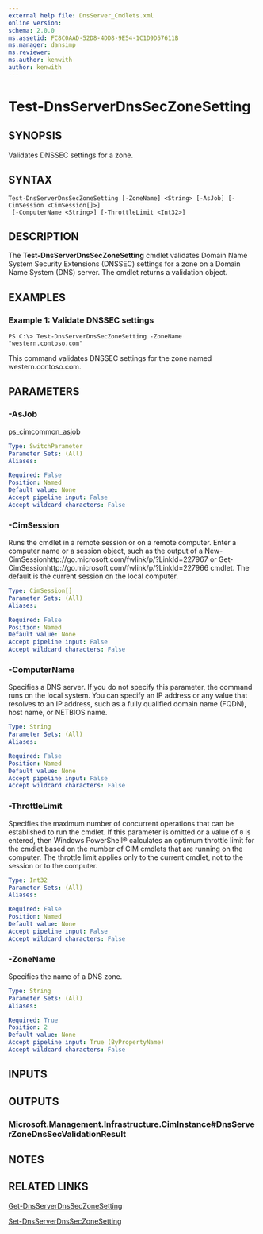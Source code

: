 ```yaml
---
external help file: DnsServer_Cmdlets.xml
online version: 
schema: 2.0.0
ms.assetid: FC8C0AAD-52D8-4DD8-9E54-1C1D9D57611B
ms.manager: dansimp
ms.reviewer:
ms.author: kenwith
author: kenwith
---
```


# Test-DnsServerDnsSecZoneSetting

## SYNOPSIS
Validates DNSSEC settings for a zone.

## SYNTAX

```
Test-DnsServerDnsSecZoneSetting [-ZoneName] <String> [-AsJob] [-CimSession <CimSession[]>]
 [-ComputerName <String>] [-ThrottleLimit <Int32>]
```

## DESCRIPTION
The **Test-DnsServerDnsSecZoneSetting** cmdlet validates Domain Name System Security Extensions (DNSSEC) settings for a zone on a Domain Name System (DNS) server.
The cmdlet returns a validation object.

## EXAMPLES

### Example 1: Validate DNSSEC settings
```
PS C:\> Test-DnsServerDnsSecZoneSetting -ZoneName "western.contoso.com"
```

This command validates DNSSEC settings for the zone named western.contoso.com.

## PARAMETERS

### -AsJob
ps_cimcommon_asjob

```yaml
Type: SwitchParameter
Parameter Sets: (All)
Aliases: 

Required: False
Position: Named
Default value: None
Accept pipeline input: False
Accept wildcard characters: False
```

### -CimSession
Runs the cmdlet in a remote session or on a remote computer.
Enter a computer name or a session object, such as the output of a New-CimSessionhttp://go.microsoft.com/fwlink/p/?LinkId=227967 or Get-CimSessionhttp://go.microsoft.com/fwlink/p/?LinkId=227966 cmdlet.
The default is the current session on the local computer.

```yaml
Type: CimSession[]
Parameter Sets: (All)
Aliases: 

Required: False
Position: Named
Default value: None
Accept pipeline input: False
Accept wildcard characters: False
```

### -ComputerName
Specifies a DNS server.
If you do not specify this parameter, the command runs on the local system.
You can specify an IP address or any value that resolves to an IP address, such as a fully qualified domain name (FQDN), host name, or NETBIOS name.

```yaml
Type: String
Parameter Sets: (All)
Aliases: 

Required: False
Position: Named
Default value: None
Accept pipeline input: False
Accept wildcard characters: False
```

### -ThrottleLimit
Specifies the maximum number of concurrent operations that can be established to run the cmdlet.
If this parameter is omitted or a value of `0` is entered, then Windows PowerShell® calculates an optimum throttle limit for the cmdlet based on the number of CIM cmdlets that are running on the computer.
The throttle limit applies only to the current cmdlet, not to the session or to the computer.

```yaml
Type: Int32
Parameter Sets: (All)
Aliases: 

Required: False
Position: Named
Default value: None
Accept pipeline input: False
Accept wildcard characters: False
```

### -ZoneName
Specifies the name of a DNS zone.

```yaml
Type: String
Parameter Sets: (All)
Aliases: 

Required: True
Position: 2
Default value: None
Accept pipeline input: True (ByPropertyName)
Accept wildcard characters: False
```

## INPUTS

## OUTPUTS

### Microsoft.Management.Infrastructure.CimInstance#DnsServerZoneDnsSecValidationResult

## NOTES

## RELATED LINKS

[Get-DnsServerDnsSecZoneSetting](./Get-DnsServerDnsSecZoneSetting.md)

[Set-DnsServerDnsSecZoneSetting](./Set-DnsServerDnsSecZoneSetting.md)

